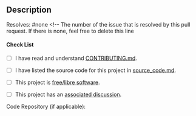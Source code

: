 <!-- PLEASE READ OUR [CONTRIBUTING GUIDELINES](https://github.com/privacytoolsIO/privacytools.io/blob/master/.github/CONTRIBUTING.md) BEFORE SUBMITTING -->

## Description

Resolves: #none <!-- The number of the issue that is resolved by this pull request. If there is none, feel free to delete this line 

#### Check List <!-- Please add an x in each box below, like so: [x] -->

- [ ] I have read and understand [CONTRIBUTING.md](https://github.com/privacytoolsIO/privacytools.io/blob/master/.github/CONTRIBUTING.md).

- [ ] I have listed the source code for this project in [source_code.md](https://github.com/privacytoolsIO/privacytools.io/blob/master/source_code.md).

- [ ] This project is [free/libre software](https://www.wikipedia.org/wiki/Free_software).

- [ ] This project has an [associated discussion](https://github.com/privacytoolsIO/privacytools.io/issues).

Code Repository (if applicable): 
